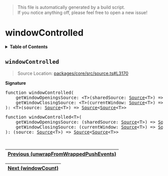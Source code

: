 > This file is automatically generated by a build script.<br>If you notice anything off, please feel free to open a new issue!

# windowControlled

<details><summary><b>Table of Contents</b></summary><br>

1. [<code>windowControlled</code>](#windowControlled)</details>

## <a name="windowControlled"></a><code>windowControlled</code>

> Source Location: [packages\/core\/src\/source.ts#L3170](..\/..\/packages\/core\/src\/source.ts#L3170)

<b>Signature</b>

<pre>function windowControlled(<br>    getWindowOpeningsSource: &lt;T&gt;(sharedSource: <a href="../03-api-source/00-Source.md#Source-Interface">Source</a>&lt;T&gt;) =&gt; <a href="../03-api-source/00-Source.md#Source-Interface">Source</a>&lt;unknown&gt;,<br>    getWindowClosingSource: &lt;T&gt;(currentWindow: <a href="../03-api-source/00-Source.md#Source-Interface">Source</a>&lt;T&gt;) =&gt; <a href="../03-api-source/00-Source.md#Source-Interface">Source</a>&lt;unknown&gt;,<br>): &lt;T&gt;(source: <a href="../03-api-source/00-Source.md#Source-Interface">Source</a>&lt;T&gt;) =&gt; <a href="../03-api-source/00-Source.md#Source-Interface">Source</a>&lt;<a href="../03-api-source/00-Source.md#Source-Interface">Source</a>&lt;T&gt;&gt;</pre>

<pre>function windowControlled&lt;T&gt;(<br>    getWindowOpeningsSource: (sharedSource: <a href="../03-api-source/00-Source.md#Source-Interface">Source</a>&lt;T&gt;) =&gt; <a href="../03-api-source/00-Source.md#Source-Interface">Source</a>&lt;unknown&gt;,<br>    getWindowClosingSource: (currentWindow: <a href="../03-api-source/00-Source.md#Source-Interface">Source</a>&lt;T&gt;) =&gt; <a href="../03-api-source/00-Source.md#Source-Interface">Source</a>&lt;unknown&gt;,<br>): (source: <a href="../03-api-source/00-Source.md#Source-Interface">Source</a>&lt;T&gt;) =&gt; <a href="../03-api-source/00-Source.md#Source-Interface">Source</a>&lt;<a href="../03-api-source/00-Source.md#Source-Interface">Source</a>&lt;T&gt;&gt;</pre><br>

| [Previous \(unwrapFromWrappedPushEvents\)](096-unwrapFromWrappedPushEvents.md#readme) |
| --- |

<div align="right">

| [Next \(windowCount\)](098-windowCount.md#readme) |
| --- |
</div>
